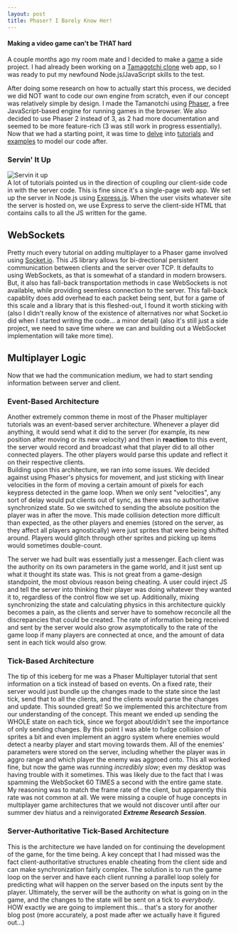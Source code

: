 ```yaml
---
layout: post
title: Phaser? I Barely Know Her!
---
```


#### Making a video game can't be THAT hard

A couple months ago my room mate and I decided to make a [game](https://github.com/tsbraun1891/GARP.io "GARP.io") a side project. I had already been working on a [Tamagotchi clone](https://github.com/gabeklavans/Tamanotchi "Tamanotchi") web app, so I was ready to put my newfound Node.js/JavaScript skills to the test.

After doing some research on how to actually start this process, we decided we did NOT want to code our own engine from scratch, even if our concept was relatively simple by design. I made the Tamanotchi using [Phaser](https://phaser.io/ "Phaser.io"), a free JavaScript-based engine for running games in the browser. We also decided to use Phaser 2 instead of 3, as 2 had more documentation and seemed to be more feature-rich (3 was still work in progress essentially). Now that we had a starting point, it was time to [delve](https://phaser.io/tutorials/making-your-first-phaser-2-game "Official Phaser 2 Tutorial") into [tutorials](https://gamedevacademy.org/create-a-basic-multiplayer-game-in-phaser-3-with-socket-io-part-1/ "Simple Multiplayer Tutorial") and [examples](https://www.dynetisgames.com/2017/03/06/how-to-make-a-multiplayer-online-game-with-phaser-socket-io-and-node-js/ "MMO In Phaser") to model our code after.

### Servin' It Up

![Servin it up](https://media.giphy.com/media/3ohuPpJFjnXeaNwG6k/giphy.gif)  
A lot of tutorials pointed us in the direction of coupling our client-side code in with the server code. This is fine since it's a single-page web app. We set up the server in Node.js using [Express.js](https://expressjs.com/ "Express"). When the user visits whatever site the server is hosted on, we use Express to serve the client-side HTML that contains calls to all the JS written for the game.

## WebSockets

Pretty much every tutorial on adding multiplayer to a Phaser game involved using [Socket.io](https://socket.io/ "Socketio"). This JS library allows for bi-drectional persistent communication between clients and the server over TCP. It defaults to using WebSockets, as that is somewhat of a standard in modern browsers. But, it also has fall-back transportation methods in case WebSockets is not available, while providing seemless connection to the server. This fall-back capablity does add overhead to each packet being sent, but for a game of this scale and a library that is this fleshed-out, I found it worth sticking with (also I didn't really know of the existence of alternatives nor what Socket.io did when I started writing the code... a minor detail) (also it's still just a side project, we need to save time where we can and building out a WebSocket implementation will take more time).

## Multiplayer Logic

Now that we had the communication medium, we had to start sending information between server and client.

### Event-Based Architecture

Another extremely common theme in most of the Phaser multiplayer tutorials was an event-based server architecture. Whenever a player did anything, it would send what it did to the server (for example, its new position after moving or its new velocity) and then in **reaction** to this event, the server would record and broadcast what that player did to all other connected players. The other players would parse this update and reflect it on their respective clients.  
Building upon this architecture, we ran into some issues. We decided against using Phaser's physics for movement, and just sticking with linear velocities in the form of moving a certain amount of pixels for each keypress detected in the game loop. When we only sent "velocities", any sort of delay would put clients out of sync, as there was no authoritative synchronized state. So we switched to sending the absolute position the player was in after the move. This made collision detection more difficult than expected, as the other players and enemies (stored on the server, as they affect all players agnostically) were just sprites that were being shifted around. Players would glitch through other sprites and picking up items would sometimes double-count.

The server we had built was essentially just a messenger. Each client was the authority on its own parameters in the game world, and it just sent up what it thought its state was. This is not great from a game-design standpoint, the most obvious reason being cheating. A user could inject JS and tell the server into thinking their player was doing whatever they wanted it to, regardless of the control flow we set up. Additionally, mixing synchronizing the state and calculating physics in this architecture quickly becomes a pain, as the clients and server have to somehow reconcile all the discrepancies that could be created. The rate of information being received and sent by the server would also grow asymptotically to the rate of the game loop if many players are connected at once, and the amount of data sent in each tick would also grow.

### Tick-Based Architecture

The tip of this iceberg for me was a Phaser Multiplayer tutorial that sent information on a tick instead of based on events. On a fixed rate, their server would just bundle up the changes made to the state since the last tick, send that to all the clients, and the clients would parse the changes and update. This sounded great! So we implemented this architecture from our understanding of the concept. This meant we ended up sending the WHOLE state on each tick, since we forgot about/didn't see the importance of only sending changes. By this point I was able to fudge collision of sprites a bit and even implement an aggro system where enemies would detect a nearby player and start moving towards them. All of the enemies' parameters were stored on the server, including whether the player was in aggro range and which player the enemy was aggroed onto. This all worked fine, but now the game was running *incredibly slow*; even my desktop was having trouble with it sometimes. This was likely due to the fact that I was spamming the WebSocket 60 TIMES a second with the entire game state. My reasoning was to match the frame rate of the client, but apparently this rate was not common at all. We were missing a couple of huge concepts in multiplayer game architectures that we would not discover until after our summer dev hiatus and a reinvigorated ***Extreme Research Session***.

### Server-Authoritative Tick-Based Architecture

This is the architecture we have landed on for continuing the development of the game, for the time being. A key concept that I had missed was the fact client-authoritative structures enable cheating from the client side and can make synchronization fairly complex. The solution is to run the game loop on the server and have each client running a parallel loop solely for predicting what will happen on the server based on the inputs sent by the player. Ultimately, the server will be the authority on what is going on in the game, and the changes to the state will be sent on a tick to *everybody*. HOW exactly we are going to implement this... that's a story for another blog post (more accurately, a post made after we actually have it figured out...)